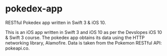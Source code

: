 # pokedex-app
RESTful Pokedex app written in Swift 3 &amp; iOS 10.

This is an iOS app written in Swift 3 and iOS 10 as per the Devslopes iOS 10 & Swift 3 course.
The pokedex app obtains its data using the HTTP networking library, Alamofire.
Data is taken from the Pokemon RESTful API: pokeapi.co.
